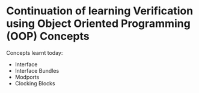 # Continuation of learning Verification using Object Oriented Programming (OOP) Concepts
Concepts learnt today:
* Interface
* Interface Bundles
* Modports
* Clocking Blocks